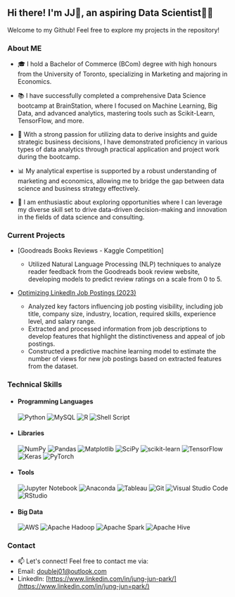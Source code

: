 ## Hi there! I'm JJ👋, an aspiring Data Scientist👨‍💻

<!--
**doublej01/doublej01** is a ✨ _special_ ✨ repository because its `README.md` (this file) appears on your GitHub profile.
-->

Welcome to my Github! Feel free to explore my projects in the repository! 

### About ME 
- 🎓 I hold a Bachelor of Commerce (BCom) degree with high honours from the University of Toronto, specializing in Marketing and majoring in Economics.

- 📚 I have successfully completed a comprehensive Data Science bootcamp at BrainStation, where I focused on Machine Learning, Big Data, and advanced analytics, mastering tools such as Scikit-Learn, TensorFlow, and more.

- 🧠 With a strong passion for utilizing data to derive insights and guide strategic business decisions, I have demonstrated proficiency in various types of data analytics through practical application and project work during the bootcamp.

- 📊 My analytical expertise is supported by a robust understanding of marketing and economics, allowing me to bridge the gap between data science and business strategy effectively.

- 🚀 I am enthusiastic about exploring opportunities where I can leverage my diverse skill set to drive data-driven decision-making and innovation in the fields of data science and consulting.

### Current Projects

- [Goodreads Books Reviews - Kaggle Competition]
  - Utilized Natural Language Processing (NLP) techniques to analyze reader feedback from the Goodreads book review website, developing models to predict review ratings on a scale from 0 to 5.

- [Optimizing LinkedIn Job Postings (2023)](https://github.com/doublej01/Social-Network-Modeling)
  - Analyzed key factors influencing job posting visibility, including job title, company size, industry, location, required skills, experience level, and salary range.
  - Extracted and processed information from job descriptions to develop features that highlight the distinctiveness and appeal of job postings.
  - Constructed a predictive machine learning model to estimate the number of views for new job postings based on extracted features from the dataset.
  
### Technical Skills
<!--
Copyright (c) 2020 Ileriayo Adebiyi

Permission is hereby granted, free of charge, to any person obtaining a copy
of this software and associated documentation files (the "Software"), to deal
in the Software without restriction, including without limitation the rights
to use, copy, modify, merge, publish, distribute, sublicense, and/or sell
copies of the Software, and to permit persons to whom the Software is
furnished to do so, subject to the following conditions:

The above copyright notice and this permission notice shall be included in all
copies or substantial portions of the Software.
-->
<!--
https://github.com/Ileriayo/markdown-badges
-->

- #### Programming Languages

  ![Python](https://img.shields.io/badge/python-3670A0?style=for-the-badge&logo=python&logoColor=ffdd54)
  ![MySQL](https://img.shields.io/badge/mysql-4479A1.svg?style=for-the-badge&logo=mysql&logoColor=white)
  ![R](https://img.shields.io/badge/r-%23276DC3.svg?style=for-the-badge&logo=r&logoColor=white)
  ![Shell Script](https://img.shields.io/badge/shell_script-%23121011.svg?style=for-the-badge&logo=gnu-bash&logoColor=white)

- #### Libraries

  ![NumPy](https://img.shields.io/badge/numpy-%23013243.svg?style=for-the-badge&logo=numpy&logoColor=white)
  ![Pandas](https://img.shields.io/badge/pandas-%23150458.svg?style=for-the-badge&logo=pandas&logoColor=white)
  ![Matplotlib](https://img.shields.io/badge/Matplotlib-%23ffffff.svg?style=for-the-badge&logo=Matplotlib&logoColor=black)
  ![SciPy](https://img.shields.io/badge/SciPy-%230C55A5.svg?style=for-the-badge&logo=scipy&logoColor=%white)
  ![scikit-learn](https://img.shields.io/badge/scikit--learn-%23F7931E.svg?style=for-the-badge&logo=scikit-learn&logoColor=white)
  ![TensorFlow](https://img.shields.io/badge/TensorFlow-%23FF6F00.svg?style=for-the-badge&logo=TensorFlow&logoColor=white)
  ![Keras](https://img.shields.io/badge/Keras-%23D00000.svg?style=for-the-badge&logo=Keras&logoColor=white)
  ![PyTorch](https://img.shields.io/badge/PyTorch-%23EE4C2C.svg?style=for-the-badge&logo=PyTorch&logoColor=white)
  
- #### Tools

  ![Jupyter Notebook](https://img.shields.io/badge/jupyter-%23FA0F00.svg?style=for-the-badge&logo=jupyter&logoColor=white)
  ![Anaconda](https://img.shields.io/badge/Anaconda-%2344A833.svg?style=for-the-badge&logo=anaconda&logoColor=white)
  ![Tableau](https://img.shields.io/badge/Tableau-E97627?style=for-the-badge&logo=Tableau&logoColor=white)
  ![Git](https://img.shields.io/badge/git-%23F05033.svg?style=for-the-badge&logo=git&logoColor=white)
  ![Visual Studio Code](https://img.shields.io/badge/Visual%20Studio%20Code-0078d7.svg?style=for-the-badge&logo=visual-studio-code&logoColor=white)
  ![RStudio](https://img.shields.io/badge/RStudio-4285F4?style=for-the-badge&logo=rstudio&logoColor=white)

- #### Big Data

  ![AWS](https://img.shields.io/badge/AWS-%23FF9900.svg?style=for-the-badge&logo=amazon-aws&logoColor=white)
  ![Apache Hadoop](https://img.shields.io/badge/Apache%20Hadoop-66CCFF?style=for-the-badge&logo=apachehadoop&logoColor=black)
  ![Apache Spark](https://img.shields.io/badge/Apache_Spark-FFFFFF?style=for-the-badge&logo=apachespark&logoColor=#E35A16)
  ![Apache Hive](https://img.shields.io/badge/Apache%20Hive-FDEE21?style=for-the-badge&logo=apachehive&logoColor=black)

### Contact 
- 📫 Let's connect! Feel free to contact me via:
- Email: [doublej01@outlook.com](doublej01@outlook.com)
- LinkedIn: [https://www.linkedin.com/in/jung-jun-park/](https://www.linkedin.com/in/jung-jun=park/)
